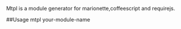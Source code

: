 Mtpl is a module generator for marionette,coffeescript and requirejs.

##Usage
mtpl your-module-name
